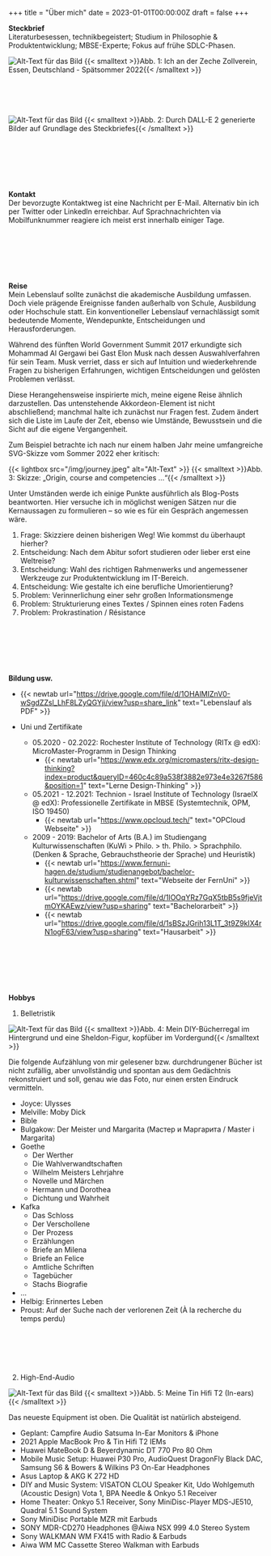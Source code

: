 +++
title = "Über mich"
date = 2023-01-01T00:00:00Z
draft = false
+++


**Steckbrief**  
Literaturbesessen, technikbegeistert; Studium in Philosophie & Produktentwicklung; MBSE-Experte; Fokus auf frühe SDLC-Phasen.

![Alt-Text für das Bild](/img/profile.jpg)
{{< smalltext >}}Abb. 1: Ich an der Zeche Zollverein, Essen, Deutschland - Spätsommer 2022{{< /smalltext >}}
</br></br>  
</br></br> 


![Alt-Text für das Bild](/img/about-dalle-1.jpeg)
{{< smalltext >}}Abb. 2: Durch DALL-E 2 generierte Bilder auf Grundlage des Steckbriefes{{< /smalltext >}}


</br></br>  
</br></br> 

**Kontakt**  
Der bevorzugte Kontaktweg ist eine Nachricht per E-Mail. Alternativ bin ich per Twitter oder LinkedIn erreichbar. Auf Sprachnachrichten via Mobilfunknummer reagiere ich meist erst innerhalb einiger Tage.

</br></br>  
</br></br> 

**Reise**  
Mein Lebenslauf sollte zunächst die akademische Ausbildung umfassen. Doch viele prägende Ereignisse fanden außerhalb von Schule, Ausbildung oder Hochschule statt. Ein konventioneller Lebenslauf vernachlässigt somit bedeutende Momente, Wendepunkte, Entscheidungen und Herausforderungen.

Während des fünften World Government Summit 2017 erkundigte sich Mohammad Al Gergawi bei Gast Elon Musk nach dessen Auswahlverfahren für sein Team. Musk verriet, dass er sich auf Intuition und wiederkehrende Fragen zu bisherigen Erfahrungen, wichtigen Entscheidungen und gelösten Problemen verlässt.

Diese Herangehensweise inspirierte mich, meine eigene Reise ähnlich darzustellen. Das untenstehende Akkordeon-Element ist nicht abschließend; manchmal halte ich zunächst nur Fragen fest. Zudem ändert sich die Liste im Laufe der Zeit, ebenso wie Umstände, Bewusstsein und die Sicht auf die eigene Vergangenheit.

Zum Beispiel betrachte ich nach nur einem halben Jahr meine umfangreiche SVG-Skizze vom Sommer 2022 eher kritisch:



{{< lightbox src="/img/journey.jpeg" alt="Alt-Text" >}}
{{< smalltext >}}Abb. 3: Skizze: „Origin, course and competencies …“{{< /smalltext >}}  

Unter Umständen werde ich einige Punkte ausführlich als Blog-Posts beantworten. Hier versuche ich in möglichst wenigen Sätzen nur die Kernaussagen zu formulieren – so wie es für ein Gespräch angemessen wäre.

1. Frage: Skizziere deinen bisherigen Weg! Wie kommst du überhaupt hierher?
2. Entscheidung: Nach dem Abitur sofort studieren oder lieber erst eine Weltreise?
3. Entscheidung: Wahl des richtigen Rahmenwerks und angemessener Werkzeuge zur Produktentwicklung im IT-Bereich. 
4. Entscheidung: Wie gestalte ich eine berufliche Umorientierung? 
5. Problem: Verinnerlichung einer sehr großen Informationsmenge
6. Problem: Strukturierung eines Textes / Spinnen eines roten Fadens
7. Problem: Prokrastination / Résistance 

</br></br>  
</br></br> 

**Bildung usw.**  
- {{< newtab url="https://drive.google.com/file/d/1OHAlMIZnV0-wSgdZZsl_LhF8LZyQGYji/view?usp=share_link" text="Lebenslauf als PDF" >}}

- Uni und Zertifikate
    - 05.2020 - 02.2022: Rochester Institute of Technology (RITx @ edX): MicroMaster-Programm in Design Thinking  
        - {{< newtab url="https://www.edx.org/micromasters/ritx-design-thinking?index=product&queryID=460c4c89a538f3882e973e4e3267f586&position=1" text="Lerne Design-Thinking" >}}
    - 05.2021 - 12.2021: Technion - Israel Institute of Technology (IsraelX @ edX): Professionelle Zertifikate in MBSE (Systemtechnik, OPM, ISO 19450)
        - {{< newtab url="https://www.opcloud.tech/" text="OPCloud Webseite" >}}
    - 2009 - 2019: Bachelor of Arts (B.A.) im Studiengang Kulturwissenschaften (KuWi > Philo. > th. Philo. > Sprachphilo. (Denken & Sprache, Gebrauchstheorie der Sprache) und Heuristik)
        - {{< newtab url="https://www.fernuni-hagen.de/studium/studienangebot/bachelor-kulturwissenschaften.shtml" text="Webseite der FernUni" >}}
        - {{< newtab url="https://drive.google.com/file/d/1lOOqYRz7GqX5tbB5s9fjeVjtmOYKAEwz/view?usp=sharing" text="Bachelorarbeit" >}}
        - {{< newtab url="https://drive.google.com/file/d/1sBSzJGrih13L1T_3t9Z9kIX4rN1ogF63/view?usp=sharing" text="Hausarbeit" >}}


</br></br>  
</br></br> 

**Hobbys**  
1. Belletristik  

![Alt-Text für das Bild](/img/about-books-1.jpg)
{{< smalltext >}}Abb. 4: Mein DIY-Bücherregal im Hintergrund und eine Sheldon-Figur, kopfüber im Vordergund{{< /smalltext >}}


Die folgende Aufzählung von mir gelesener bzw. durchdrungener Bücher ist nicht zufällig, aber unvollständig und spontan aus dem Gedächtnis rekonstruiert und soll, genau wie das Foto, nur einen ersten Eindruck vermitteln.

- Joyce: Ulysses
- Melville: Moby Dick
- Bible
- Bulgakow: Der Meister und Margarita (Мастер и Маргарита / Master i Margarita)
- Goethe
    - Der Werther
    - Die Wahlverwandtschaften
    - Wilhelm Meisters Lehrjahre
    - Novelle und Märchen
    - Hermann und Dorothea
    - Dichtung und Wahrheit
- Kafka
    - Das Schloss 
    - Der Verschollene 
    - Der Prozess 
    - Erzählungen 
    - Briefe an Milena
    - Briefe an Felice
    - Amtliche Schriften
    - Tagebücher
    - Stachs Biografie
- …
- Helbig: Erinnertes Leben
- Proust: Auf der Suche nach der verlorenen Zeit (À la recherche du temps perdu)  
<br><br>  
<br><br>


2. High-End-Audio  

![Alt-Text für das Bild](/img/about-earphones-1.jpg)
{{< smalltext >}}Abb. 5: Meine Tin Hifi T2 (In-ears){{< /smalltext >}}


Das neueste Equipment ist oben. Die Qualität ist natürlich absteigend.

- Geplant: Campfire Audio Satsuma In-Ear Monitors & iPhone
- 2021 Apple MacBook Pro & Tin Hifi T2 IEMs
- Huawei MateBook D & Beyerdynamic DT 770 Pro 80 Ohm
- Mobile Music Setup: Huawei P30 Pro, AudioQuest DragonFly Black DAC, Samsung S6 & Bowers & Wilkins P3 On-Ear Headphones
- Asus Laptop & AKG K 272 HD
- DIY and Music System: VISATON CLOU Speaker Kit, Udo Wohlgemuth (Acoustic Design) Vota 1, BPA Needle & Onkyo 5.1 Receiver
- Home Theater: Onkyo 5.1 Receiver, Sony MiniDisc-Player MDS-JE510, Quadral 5.1 Sound System
- Sony MiniDisc Portable MZR mit Earbuds
- SONY MDR-CD270 Headphones @Aiwa NSX 999 4.0 Stereo System
- Sony WALKMAN WM FX415 with Radio & Earbuds
- Aiwa WM MC Cassette Stereo Walkman with Earbuds





